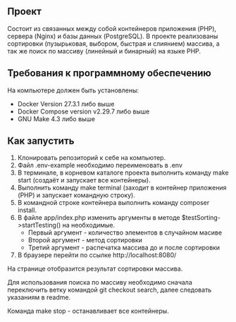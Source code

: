 ## Проект
Состоит из связанных между собой контейнеров приложения (PHP), сервера (Nginx) и базы данных (PostgreSQL).
В проекте реализованы сортировки (пузырьковая, выбором, быстрая и слиянием) массива, 
а так же поиск по массиву (линейный и бинарный) на языке PHP.

## Требования к программному обеспечению
На компьютере должен быть установлены:
- Docker Version 27.3.1 либо выше
- Docker Compose version v2.29.7 либо выше
- GNU Make 4.3 либо выше  

## Как запустить
1) Клонировать репозиторий к себе на компьютер.
2) Файл .env-example необходимо переименовать в .env
3) В терминале, в корневом каталоге проекта выполнить команду make start (создаёт и запускает все контейнеры).
4) Выполнить команду make terminal (заходит в контейнер приложения (PHP) и запускает командную строку).
5) В командной строке контейнера выполнить команду composer install.
6) В файле app/index.php изменить аргументы в методе $testSorting->startTesting() на необходимые.
   - Первый аргумент - количество элементов в случайном масиве
   - Второй аргумент - метод сортировки
   - Третий аргумент - распечатка массива до и после сортировки
7) В браузере перейти по ссылке http://localhost:8080/ 

На странице отобразится результат сортировки массива.

Для использования поиска по массиву необходимо сначала переключить ветку командой git checkout search,
далее следовать указаниям в readme.

Команда make stop - останавливает все контейнеры.
